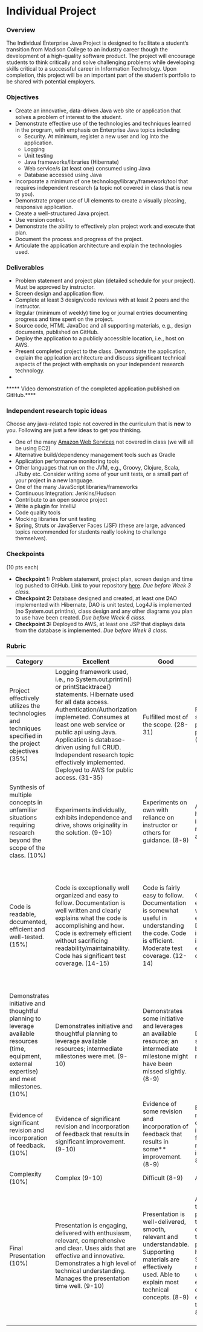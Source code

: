 # Individual Project

### Overview

The Individual Enterprise Java Project is designed to facilitate a student’s transition from Madison College to an industry career though the development of a high-quality software product. The project will encourage students to think critically and solve challenging problems while developing skills critical to a successful career in Information Technology.  Upon completion, this project will be an important part of the student’s portfolio to be shared with potential employers.   

### Objectives

* Create an innovative, data-driven Java web site or application that solves a problem of interest to the student.
* Demonstrate effective use of the technologies and techniques learned in the program, with emphasis on Enterprise Java topics including 
	* Security. At minimum, register a new user and log into the application. 
	* Logging
	* Unit testing
	* Java frameworks/libraries (Hibernate)
	* Web service/s (at least one) consumed using Java
	* Database accessed using Java
* Incorporate a minimum of one technology/library/framework/tool that requires independent research (a topic not covered in class that is new to you).
* Demonstrate proper use of UI elements to create a visually pleasing, responsive application.
* Create a well-structured Java project.
* Use version control.
* Demonstrate the ability to effectively plan project work and execute that plan.
* Document the process and progress of the project.
* Articulate the application architecture and explain the technologies used.

### Deliverables

* Problem statement and project plan (detailed schedule for your project). Must be approved by instructor.
* Screen design and application flow.	
* Complete at least 3 design/code reviews with at least 2 peers and the instructor.
* Regular (minimum of weekly) time log or journal entries documenting progress and time spent on the project.
* Source code, HTML JavaDoc and all supporting materials, e.g., design documents, published on GitHub.
* Deploy the application to a publicly accessible location, i.e., host on AWS.
* Present completed project to the class. Demonstrate the application, explain the application architecture and discuss significant technical aspects of the project with emphasis on your independent research technology. 
* 
***** Video demonstration of the completed application published on GitHub.****

### Independent research topic ideas

Choose any java-related topic not covered in the curriculum that is **new** to you. Following are just a few ideas to get you thinking.

* One of the many [Amazon Web Services](https://aws.amazon.com/free/?sc_channel=PS&sc_campaign=acquisition_US&sc_publisher=google&sc_medium=cloud_computing_b&sc_content=aws_url_e_control_q32016&sc_detail=amazon.%20web%20services&sc_category=cloud_computing&sc_segment=188908164670&sc_matchtype=e&sc_country=US&s_kwcid=AL!4422!3!188908164670!e!!g!!amazon.%20web%20services&ef_id=WO1DJgAAL5bBGC8N:20170819192255:s) not covered in class (we will all be using EC2)
* Alternative build/dependency management tools such as Gradle
* Application performance monitoring tools
* Other languages that run on the JVM, e.g., Groovy, Clojure, Scala, JRuby etc. Consider writing some of your unit tests, or a small part of your project in a new language.
* One of the many JavaScript libraries/frameworks
* Continuous Integration: Jenkins/Hudson
* Contribute to an open source project
* Write a plugin for IntelliJ 
* Code quality tools
* Mocking libraries for unit testing
* Spring, Struts or JavaServer Faces (JSF) (these are large, advanced topics recommended for students really looking to challenge themselves).

### Checkpoints 
(10 pts each)

* **Checkpoint 1:** Problem statement, project plan, screen design and time log pushed to GitHub. Link to your repository [here](https://github.com/MadJavaEntFall2017/Student/blob/master/IndividualProjects.md). *Due before Week 3 class.*
* **Checkpoint 2:** Database designed and created, at least one DAO implemented with Hibernate, DAO is unit tested, Log4J is implemented (no System.out.printlns), class design and any other diagrams you plan to use have been created. *Due before Week 6 class.*
* **Checkpoint 3:** Deployed to AWS, at least one JSP that displays data from the database is implemented. *Due before Week 8 class.*


### Rubric

| Category  | Excellent |   Good    |   Fair    |   Poor    |
|-----------|-----------|-----------|-----------|-----------|
| Project effectively utilizes the technologies and techniques specified in the project objectives (35%)|  Logging framework used, i.e., no System.out.println() or printStacktrace() statements.  Hibernate used for all data access. Authentication/Authorization implemeted. Consumes at least one web service or public api using Java. Application is database-driven using full CRUD.  Independent research topic effectively implemented. Deployed to AWS for public access. (31-35) | Fulfilled most of the scope. (28-31) | Fulfilled some significant portions of the project scope. (21-28) | Barely fulfilled the scope: significant portions are missing. (0-21) |
| Synthesis of multiple concepts in unfamiliar situations requiring research beyond the scope of the class. (10%) | Experiments individually, exhibits independence and drive, shows originality in the solution. (9-10) | Experiments on own with reliance on instructor or others for guidance. (8-9) | Attempted with heavy reliance on instructor for recommendations and help. (6-8) | No observable interest or effort shown. (0-6) |
| Code is readable, documented, efficient and well-tested. (15%) | Code is exceptionally well organized and easy to follow. Documentation is well written and clearly explains what the code is accomplishing and how. Code is extremely efficient without sacrificing readability/maintainability. Code has significant test coverage. (14-15) |  Code is fairly easy to follow. Documentation is somewhat useful in understanding the code. Code is efficient. Moderate test coverage. (12-14) | Code is fairly easy to follow with some exceptions. Documentation is incomplete. Code inefficiencies exist. Some test coverage. (9-12) | Code is poorly organized; documentation is simply embedded comments and does not help the reader understand the code; code is unnecessarily long and complex. Little to no test coverage. (0-9) |
| Demonstrates initiative and thoughtful planning to leverage available resources (time, equipment, external expertise) and meet milestones. (10%) | Demonstrates initiative and thoughtful planning to leverage available resources; intermediate milestones were met. (9-10) | Demonstrates some initiative and leverages an available resource; an intermediate milestone might have been missed slightly. (8-9) | Demonstrates some planning but missed milestones. (6-8) | Appears to have involved minimal planning, missed milestones or failed to reach potential due to underutilized resources. (0-6) |
| Evidence of significant revision and incorporation of feedback. (10%) | Evidence of significant revision and incorporation of feedback that results in significant improvement. (9-10) | Evidence of some revision and incorporation of feedback that results in some** improvement. (8-9) | Evidence of minor revision only and incorporation of feedback that results in minimal improvement. (6-8) | Project appears to have undergone little to no revision or incorporation of feedback. (0-6) |  
| Complexity (10%) | Complex (9-10) | Difficult (8-9) | Average (6-8) | Simple (0-6) |
| Final Presentation (10%) | Presentation is engaging, delivered with enthusiasm, relevant, comprehensive and clear. Uses aids that are effective and innovative. Demonstrates a high level of technical understanding. Manages the presentation time well. (9-10) | Presentation is well-delivered, smooth, relevant and understandable. Supporting materials are effectively used. Able to explain most technical concepts. (8-9) | Audience is able to follow the presentation, but there are minor disconnects in the flow or presentation is heavily scripted. Supporting materials are used and explained in context. Able to explain some technicalities. (6-8) | Presentation is difficult to follow, flow could be improved. Supporting materials are used, but not explained or in the proper context. Able to explain only a few technicalities. Presentation time is poorly managed. (0-6) |
